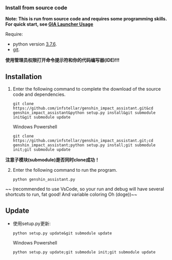 ### Install from source code


<strong>Note: This is run from source code and requires some programming skills. For quick start, see
[GIA Launcher Usage](./install.md)</strong>

Require:

- python version [3.7.6](https://www.python.org/downloads/release/python-376/).
- [git](https://git-scm.com/download/win).

**使用管理员权限打开命令提示符和你的代码编写器(IDE)!!!**

## Installation


1. Enter the following command to complete the download of the source code and dependencies.

   ```shell
   git clone https://github.com/infstellar/genshin_impact_assistant.git&cd genshin_impact_assistant&python setup.py install&git submodule init&git submodule update
   ```
   Windows Powershell
   ```shell
   git clone https://github.com/infstellar/genshin_impact_assistant.git;cd genshin_impact_assistant;python setup.py install;git submodule init;git submodule update
   ```

**注意子模块(submodule)是否同时clone成功！**

2. Enter the following command to run the program.

   ```shell
   python genshin_assistant.py
   ```

~~ (recommended to use VsCode, so your run and debug will have several shortcuts to run, fat good! And variable coloring Oh (doge))~~

## Update


- 使用setup.py更新:
   ```shell
   python setup.py update&git submodule update
   ```
   Windows Powershell
    ```shell
   python setup.py update;git submodule init;git submodule update
   ```

